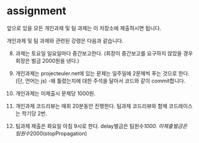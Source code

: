 assignment
==========
앞으로 있을 모든 개인과제 및 팀 과제는 이 저장소에 제출하시면 됩니다.

개인과제 및 팀 과제와 관련된 강령은 다음과 같습니다.

8) 과제는 토요일 일요일마다 중간보고한다. (회장이 중간보고를 요구하지 않았을 경우 회장은 벌금 2000원을 낸다.)

9) 개인과제는 projecteuler.net에 있는 문제는 일주일에 2문제씩 푸는 것으로 한다. (단, 언어는 js)
-왜 틀렸는지에 대한 주석을 달아서 코드와 같이 commit합니다.

10) 개인과제는 미제출시 문제당 1000원.

11) 개인과제 코드리뷰는 매회 20분동안 진행한다. 팀과제 코드리뷰와 함께 코드레이스는 학기당 2번. 

12) 팀과제 제출은 화요일 아침 9시로 한다. delay벌금은 팀원수*1000. 미제출벌금은 팀원수*2000(stopPropagation)
